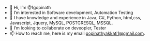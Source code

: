 - 👋 Hi, I’m @1gopinath
- 👀 I’m interested in Software development, Automation Testing
- 🌱 I have knowledge and experience in Java, C#, Python, html,css, Javascript, Jquery, MySQL, POSTGRESQL, MSSQL.
- 💞️ I’m looking to collaborate on deveopler, Tester
- 📫 How to reach me, here is my email gopinathyakkati1@gmail.com.

<!---
1gopinath/1gopinath is a ✨ special ✨ repository because its `README.md` (this file) appears on your GitHub profile.
You can click the Preview link to take a look at your changes.
--->
